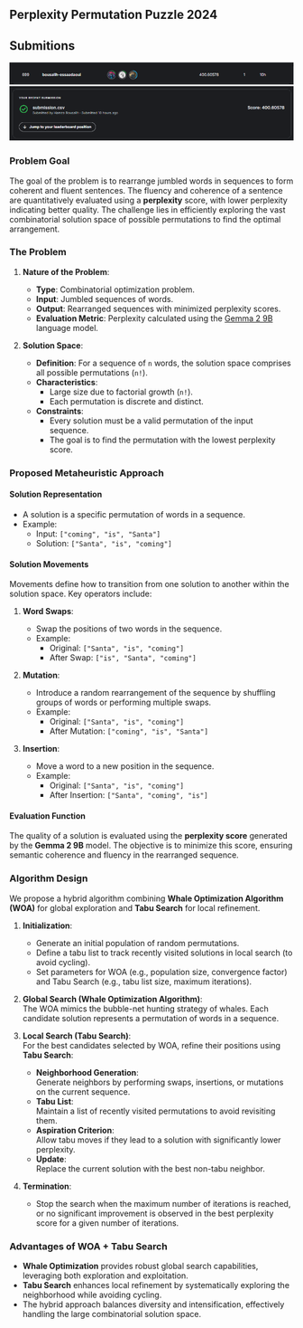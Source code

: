 ## **Perplexity Permutation Puzzle 2024**

## Submitions
![alt text](./imgs/image.png)
![alt text](./imgs/image1.png)

### **Problem Goal**
The goal of the problem is to rearrange jumbled words in sequences to form coherent and fluent sentences. The fluency and coherence of a sentence are quantitatively evaluated using a **perplexity** score, with lower perplexity indicating better quality. The challenge lies in efficiently exploring the vast combinatorial solution space of possible permutations to find the optimal arrangement.

### **The Problem**
1. **Nature of the Problem**:  
   - **Type**: Combinatorial optimization problem.
   - **Input**: Jumbled sequences of words.
   - **Output**: Rearranged sequences with minimized perplexity scores.
   - **Evaluation Metric**: Perplexity calculated using the [Gemma 2 9B](https://www.kaggle.com/models/google/gemma-2/Transformers/gemma-2-9b/2) language model.

2. **Solution Space**:  
   - **Definition**: For a sequence of ` n ` words, the solution space comprises all possible permutations (` n! `).
   - **Characteristics**:
     - Large size due to factorial growth (` n! `).
     - Each permutation is discrete and distinct.
   - **Constraints**:
     - Every solution must be a valid permutation of the input sequence.
     - The goal is to find the permutation with the lowest perplexity score.

### **Proposed Metaheuristic Approach**
<!-- To address the combinatorial nature of the problem, metaheuristics such as **Simulated Annealing**, **Genetic Algorithms**, or **Swarm Optimization** can be employed. Below, we outline a framework based on metaheuristic techniques: -->

#### **Solution Representation**
- A solution is a specific permutation of words in a sequence.
- Example:
  - Input: `["coming", "is", "Santa"]`
  - Solution: `["Santa", "is", "coming"]`

#### **Solution Movements**
Movements define how to transition from one solution to another within the solution space. Key operators include:

1. **Word Swaps**:  
   - Swap the positions of two words in the sequence.  
   - Example:
     - Original: `["Santa", "is", "coming"]`
     - After Swap: `["is", "Santa", "coming"]`

2. **Mutation**:  
   - Introduce a random rearrangement of the sequence by shuffling groups of words or performing multiple swaps.  
   - Example:
     - Original: `["Santa", "is", "coming"]`
     - After Mutation: `["coming", "is", "Santa"]`

3. **Insertion**:  
   - Move a word to a new position in the sequence.  
   - Example:
     - Original: `["Santa", "is", "coming"]`
     - After Insertion: `["Santa", "coming", "is"]`

#### **Evaluation Function**
The quality of a solution is evaluated using the **perplexity score** generated by the **Gemma 2 9B** model. The objective is to minimize this score, ensuring semantic coherence and fluency in the rearranged sequence.


### **Algorithm Design**
We propose a hybrid algorithm combining **Whale Optimization Algorithm (WOA)** for global exploration and **Tabu Search** for local refinement.  

1. **Initialization**:  
   - Generate an initial population of random permutations.  
   - Define a tabu list to track recently visited solutions in local search (to avoid cycling).  
   - Set parameters for WOA (e.g., population size, convergence factor) and Tabu Search (e.g., tabu list size, maximum iterations).

2. **Global Search (Whale Optimization Algorithm)**:  
   The WOA mimics the bubble-net hunting strategy of whales. Each candidate solution represents a permutation of words in a sequence.

3. **Local Search (Tabu Search)**:  
   For the best candidates selected by WOA, refine their positions using **Tabu Search**:  
   - **Neighborhood Generation**:  
     Generate neighbors by performing swaps, insertions, or mutations on the current sequence.  
   - **Tabu List**:  
     Maintain a list of recently visited permutations to avoid revisiting them.  
   - **Aspiration Criterion**:  
     Allow tabu moves if they lead to a solution with significantly lower perplexity.  
   - **Update**:  
     Replace the current solution with the best non-tabu neighbor.

4. **Termination**:  
   - Stop the search when the maximum number of iterations is reached, or no significant improvement is observed in the best perplexity score for a given number of iterations.

### **Advantages of WOA + Tabu Search**
- **Whale Optimization** provides robust global search capabilities, leveraging both exploration and exploitation.  
- **Tabu Search** enhances local refinement by systematically exploring the neighborhood while avoiding cycling.  
- The hybrid approach balances diversity and intensification, effectively handling the large combinatorial solution space.